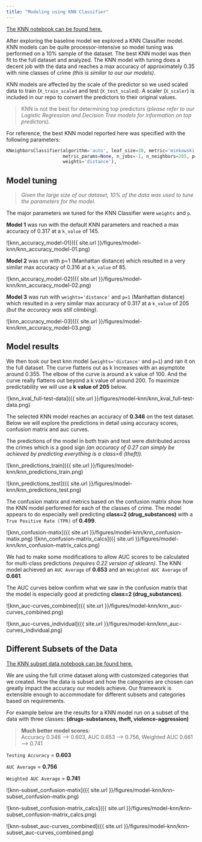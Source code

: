 ```yaml
---
title: "Modeling using KNN Classifier"
---
```


[The KNN notebook can be found here.](https://github.com/sedelmeyer/predicting-crime/blob/master/notebooks/025_MODEL_knn.ipynb)

After exploring the baseline model we explored a KNN Classifier model.  KNN models can be quite processor-intensive so model tuning was performed on a 10% sample of the dataset.  The best KNN model was then fit to the full dataset and analyzed.  The KNN model with tuning does a decent job with the data and reaches a max accuracy of approximately 0.35 with nine classes of crime *(this is similar to our our models)*.

KNN models are affected by the scale of the predictor so we used scaled data to train (``X_train_scaled`` and test (``X_test_scaled``).  A scaler (``X_scaler``) is included in our repo to convert the predictors to their original values.   

> KNN is not the best for determining top predictors *(please refer to our Logistic Regression and Decision Tree models for information on top predictors)*.

For reference, the best KNN model reported here was specified with the following parameters:
```py
KNeighborsClassifier(algorithm='auto', leaf_size=30, metric='minkowski', 
                     metric_params=None, n_jobs=-1, n_neighbors=205, p=1, 
                     weights='distance'),
```
## Model tuning

> *Given the large size of our dataset, 10% of the data was used to tune the parameters for the model.*  

The major parameters we tuned for the KNN Classifier were ``weights`` and ``p``.

**Model 1** was run with the default KNN parameters and reached a max accuracy of 0.317 at a ``k_value`` of 145.

![knn_accuracy_model-01]({{ site.url }}/figures/model-knn/knn_accuracy_model-01.png)

**Model 2** was run with p=1 (Manhattan distance) which resulted in a very similar max accuracy of  0.316 at a ``k_value`` of 85.

![knn_accuracy_model-02]({{ site.url }}/figures/model-knn/knn_accuracy_model-02.png)

**Model 3** was run with ``weights='distance'`` and ``p=1`` (Manhattan distance) which resulted in a very similar max accuracy of 0.317 at a ``k_value`` of 205 *(but the accuracy was still climbing)*.

![knn_accuracy_model-03]({{ site.url }}/figures/model-knn/knn_accuracy_model-03.png)


## Model results
We then took our best knn model (``weights='distance'`` and ``p=1``) and ran it on the full dataset.  The curve flattens out as k increases with an asymptote around 0.355.  The elbow of the curve is around a k value of 100.  And the curve really flattens out beyond a k value of around 200.  To maximize predictability we will use a **k value of 205** below.

![knn_kval_full-test-data]({{ site.url }}/figures/model-knn/knn_kval_full-test-data.png)

The selected KNN model reaches an accuracy of **0.346** on the test dataset.  Below we will explore the predictions in detail using accuracy scores, confusion matrix and auc curves.

The predictions of the model in both train and test were distributed across the crimes which is a good sign *(an accuracy of 0.27 can simply be achieved by predicting everything is a class=6 (theft)).*

![knn_predictions_train]({{ site.url }}/figures/model-knn/knn_predictions_train.png)

![knn_predictions_test]({{ site.url }}/figures/model-knn/knn_predictions_test.png)

The confusion matrix and metrics based on the confusion matrix show how the KNN model performed for each of the classes of crime.  The model appears to do especially well predicting **class=2 (drug_substances)** with a ``True Positive Rate (TPR)`` of **0.499**.

![knn_confusion-matix]({{ site.url }}/figures/model-knn/knn_confusion-matix.png)
![knn_confusion-matrix_calcs]({{ site.url }}/figures/model-knn/knn_confusion-matrix_calcs.png)

We had to make some modifications to allow AUC scores to be calculated for multi-class predictions *(requires 0.22 version of sklearn)*.    The KNN model achieved an ``AUC Average`` of **0.653** and an ``Weighted AUC Average`` of **0.661**. 

The AUC curves below confirm what we saw in the confusion matrix that the model is especially good at predicting **class=2 (drug_substances)**.  

![knn_auc-curves_combined]({{ site.url }}/figures/model-knn/knn_auc-curves_combined.png)

![knn_auc-curves_individual]({{ site.url }}/figures/model-knn/knn_auc-curves_individual.png)

## Different Subsets of the Data
[The KNN subset data notebook can be found here.](https://github.com/sedelmeyer/predicting-crime/blob/master/notebooks/026_MODEL_knn_subset.ipynb)

We are using the full crime dataset along with customized categories that we created.  How the data is subset and how the categories are chosen can greatly impact the accuracy our models achieve.  Our framework is extensible enough to accommodate for different subsets and categories based on requirements.  

For example below are the results for a KNN model run on a subset of the data with three classes:
**(drugs-substances, theft, violence-aggression)**

> **Much better model scores:**  
Accuracy 0.346 --> 0.603, 
AUC 0.653 --> 0.756, 
Weighted AUC 0.661 --> 0.741

``Testing Accuracy`` = **0.603**

``AUC Average`` = **0.756**

``Weighted AUC Average`` = **0.741**

![knn-subset_confusion-matix]({{ site.url }}/figures/model-knn/knn-subset_confusion-matix.png)

![knn-subset_confusion-matrix_calcs]({{ site.url }}/figures/model-knn/knn-subset_confusion-matrix_calcs.png)

![knn-subset_auc-curves_combined]({{ site.url }}/figures/model-knn/knn-subset_auc-curves_combined.png)
